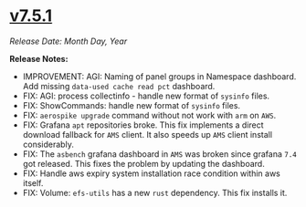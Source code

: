 # [v7.5.1](https://github.com/aerospike/aerolab/releases/tag/7.5.1)

_Release Date: Month Day, Year_

**Release Notes:**
* IMPROVEMENT: AGI: Naming of panel groups in Namespace dashboard. Add missing `data-used cache read pct` dashboard.
* FIX: AGI: process collectinfo - handle new format of `sysinfo` files.
* FIX: ShowCommands: handle new format of `sysinfo` files.
* FIX: `aerospike upgrade` command without not work with `arm` on `AWS`.
* FIX: Grafana `apt` repositories broke. This fix implements a direct download fallback for `AMS` client. It also speeds up `AMS` client install considerably.
* FIX: The `asbench` grafana dashboard in `AMS` was broken since grafana `7.4` got released. This fixes the problem by updating the dashboard.
* FIX: Handle aws expiry system installation race condition within aws itself.
* FIX: Volume: `efs-utils` has a new `rust` dependency. This fix installs it.
